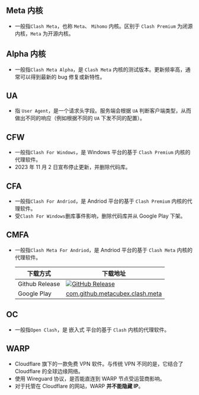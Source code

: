## Meta 内核

- 一般指`Clash Meta`，也称 `Meta`、 `Mihomo` 内核。区别于 `Clash Premium` 为闭源内核，`Meta` 为开源内核。

## Alpha 内核

- 一般指`Clash Meta Alpha`，是 `Clash Meta` 内核的测试版本。更新频率高，通常可以得到最新的 bug 修复或新特性。

## UA

- 指 `User Agent`，是一个请求头字段。服务端会根据 `UA` 判断客户端类型，从而做出不同的响应（例如根据不同的 `UA` 下发不同的配置）。

## CFW

- 一般指`Clash For Windows`，是 Windows 平台的基于 `Clash Premium` 内核的代理软件。
- 2023 年 11 月 2 日宣布停止更新，并删除代码库。

## CFA

- 一般指`Clash For Andriod`，是 Andriod 平台的基于 `Clash Premium` 内核的代理软件。
- 受`Clash For Windows`删库事件影响，删除代码库并从 Google Play 下架。

## CMFA

- 一般指`Clash Meta For Andriod`，是 Andriod 平台的基于 `Clash Meta` 内核的代理软件。

  | 下载方式       | 下载地址                                                                                                                                                                                              |
  | -------------- | ----------------------------------------------------------------------------------------------------------------------------------------------------------------------------------------------------- |
  | Github Release | <a href='https://github.com/MetaCubeX/ClashMetaForAndroid/releases/latest' target="_blank"><img alt="GitHub Release" src="https://img.shields.io/github/v/release/MetaCubeX/ClashMetaForAndroid"></a> |
  | Google Play    | <a href='https://play.google.com/store/apps/details?id=com.github.metacubex.clash.meta' target="_blank">com.github.metacubex.clash.meta</a>                                                           |

## OC

- 一般指`Open Clash`，是 嵌入式 平台的基于 `Clash` 内核的代理软件。

## WARP

- Cloudflare 旗下的一款免费 VPN 软件。与传统 VPN 不同的是，它结合了 Cloudflare 的全球边缘网络。
- 使用 Wireguard 协议，是否能直连到 WARP 节点受运营商影响。
- 对于托管在 Cloudflare 的网站，WARP **并不能隐藏 IP**。

